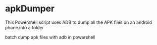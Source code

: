 # apkDumper
This Powershell script uses ADB to dump all the APK files on an android phone into a folder

batch dump apk files with adb in powershell
